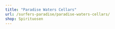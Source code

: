 ```yaml
---
title: "Paradise Waters Cellars"
url: /surfers-paradise/paradise-waters-cellars/
shop: Spirituosen
---
```

